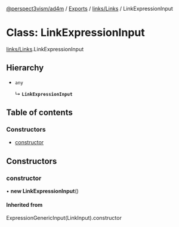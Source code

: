 [@perspect3vism/ad4m](../README.md) / [Exports](../modules.md) / [links/Links](../modules/links_Links.md) / LinkExpressionInput

# Class: LinkExpressionInput

[links/Links](../modules/links_Links.md).LinkExpressionInput

## Hierarchy

- `any`

  ↳ **`LinkExpressionInput`**

## Table of contents

### Constructors

- [constructor](links_Links.LinkExpressionInput.md#constructor)

## Constructors

### constructor

• **new LinkExpressionInput**()

#### Inherited from

ExpressionGenericInput(LinkInput).constructor
